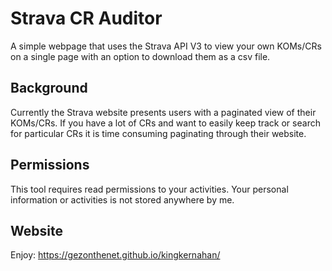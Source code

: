 # Strava CR Auditor

A simple webpage that uses the Strava API V3 to view your own KOMs/CRs on a single page with an option to download them as a csv file.

## Background

Currently the Strava website presents users with a paginated view of their KOMs/CRs. If you have a lot of CRs and want to easily keep track or search for particular CRs it is time consuming paginating through their website.

## Permissions

This tool requires read permissions to your activities. Your personal information or activities is not stored anywhere by me. 

## Website

Enjoy: https://gezonthenet.github.io/kingkernahan/


